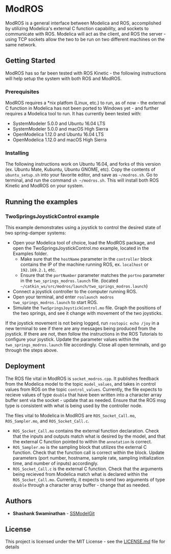 # ModROS

ModROS is a general interface between Modelica and ROS, accomplished by utilizing Modelica's external C function capability, and sockets to communicate with ROS. Modelica will act as the client, and ROS the server - using TCP sockets allow the two to be run on two different machines on the same network.

## Getting Started

ModROS has so far been tested with ROS Kinetic - the following instructions will help setup the system with both ROS and ModROS.

### Prerequisites

ModROS requires a \*nix platfom (Linux, etc.) to run, as of now - the external C function in Modelica has not been ported to Windows yet - and further requires a Modelica tool to run. It has currently been tested with:

* SystemModeler 5.0.0 and Ubuntu 16.04 LTS
* SystemModeler 5.0.0 and macOS High Sierra
* OpenModelica 1.12.0 and Ubuntu 16.04 LTS
* OpenModelica 1.12.0 and macOS High Sierra

### Installing

The following instructions work on Ubuntu 16.04, and forks of this version (ex. Ubuntu Mate, Kubuntu, Ubuntu GNOME, etc). Copy the contents of ```ubuntu_setup.sh``` into your favorite editor, and save as ```~/modros.sh```. Go to terminal, and run the command ```sh ~/modros.sh```. This will install both ROS Kinetic and ModROS on your system.

## Running the examples

### TwoSpringsJoystickControl example

This example demonstrates using a joystick to control the desired state of two spring-damper systems: 
* Open your Modelica tool of choice, load the ModROS package, and open the TwoSpringsJoystickControl.mo example, located in the Examples folder. 
  * Make sure that the ```hostName``` parameter in the ```controller``` block contains the IP of the machine running ROS, ex. ```localhost``` or ```192.169.2.1```, etc.
  * Ensure that the ```portNumber``` parameter matches the ```portno``` parameter in the ```two_springs_modros.launch``` file. (located ```~/catkin_ws/src/modros/launch/two_springs_modros.launch```)
* Connect a joystick controller to the computer running ROS. 
* Open your terminal, and enter ```roslaunch modros two_springs_modros.launch``` to start ROS.
* Simulate the ```TwoSpringsJoystickControl.mo``` file. Graph the positions of the two springs, and see it change with movement of the two joysticks.

If the joystick movement is not being logged, run ```rostopic echo /joy``` in a new terminal to see if there are any messages being produced from the joystick. If there are not, then follow the instructions in the ROS Tutorials to configure your joystick. Update the parameter values within the ```two_springs_modros.launch``` file accordingly. Close all open terminals, and go through the steps above.

## Deployment

The ROS file vital in ModROS is ```socket_modros.cpp```. It publishes feedback from the Modelica model to the topic ```model_values```, and takes in control values from ROS on the topic ```control_values```. Currently, the file expects to recieve values of type ```double``` that have been written into a character array buffer sent via the socket - update that as needed. Ensure that the ROS msg type is consistent with what is being used by the controller node.

The files vital to Modelica in ModROS are ```ROS_Socket_Call.mo```, ```ROS_Sampler.mo```, and ```ROS_Socket_Call.c```.
* ```ROS_Socket_Call.mo``` contains the external function declaration. Check that the inputs and outputs match what is desired by the model, and that the external C function pointed to within the ```annotation``` is correct.
* ```ROS_Sampler.mo``` is the sampling block that utilizes the external C function. Check that the function call is correct within the block. Update parameters (port number, hostname, sample rate, sampling initialization time, and number of inputs) accordingly.
* ```ROS_Socket_Call.c``` is the external C function. Check that the arguments being recieved from Modelica match what is declared within the ```ROS_Socket_Call.mo```. Currently, it expects to send two arguments of type ```double``` through a character array buffer - change that as needed.

## Authors

* **Shashank Swaminathan** - [SSModelGit](https://github.com/SSModelGit)

## License

This project is licensed under the MIT License - see the [LICENSE.md](LICENSE.md) file for details
